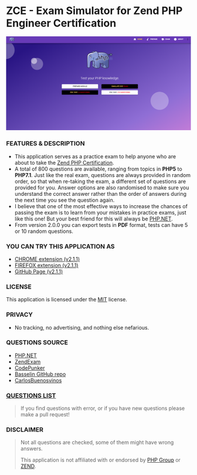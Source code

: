 # ZCE - Exam Simulator for Zend PHP Engineer Certification

![image info](./aplications/images/capture.png)

### FEATURES & DESCRIPTION
* This application serves as a practice exam to help anyone who are about to take the <a title="Zend PHP Certification" href="http://www.zend.com/en/services/certification/php-certification">Zend PHP Certification</a>.
* A total of 800 questions are available, ranging from topics in <strong>PHP5</strong> to <strong>PHP7.1</strong>. Just like the real exam, questions are always provided in random order, so that when re-taking the exam, a different set of questions are provided for you. Answer options are also randomised to make sure you understand the correct answer rather than the order of answers during the next time you see the question again.
* I believe that one of the most effective ways to increase the chances of passing the exam is to learn from your mistakes in practice exams, just like this one! But your best friend for this will always be <a href="https://www.php.net/manual/en/" title="PHP.NET">PHP.NET</a>.
* From version 2.0.0 you can export tests in <strong>PDF</strong> format, tests can have 5 or 10 random questions.

### YOU CAN TRY THIS APPLICATION AS 

* [CHROME extension (v2.1.1)](https://chrome.google.com/webstore/detail/php-zend-certification-exam/kdjolhghoglghipajmbmlmldbpncimge)
* [FIREFOX extension (v2.1.1)](https://addons.mozilla.org/ro/firefox/addon/php-zend-certification-exam/)
* [GitHub Page (v2.1.1)](https://alceanicu.github.io/zce/)

### LICENSE

This application is licensed under the [MIT](https://github.com/alceanicu/zce/blob/master/LICENSE.md) license.

### PRIVACY
* No tracking, no advertising, and nothing else nefarious.

### QUESTIONS SOURCE

* [PHP.NET](http://php.net/manual/en)
* [ZendExam](http://www.zendexam.com)
* [CodePunker](https://www.codepunker.com/learn/quizzes)
* [Basselin GitHub repo](https://github.com/basselin/php-certification-training)
* [CarlosBuenosvinos](https://fr.slideshare.net/carlosbuenosvinos/zend-php-53-demo-certification-test)

### [QUESTIONS LIST](questions/readme.md)

> If you find questions with error, or if you have new questions please make a pull request!

### DISCLAIMER

> Not all questions are checked, some of them might have wrong answers.
>
> This application is not affiliated with or endorsed by [PHP Group](https://www.php.net/) or [ZEND](https://www.zend.com/en).

